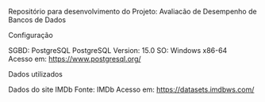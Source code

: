 Repositório para desenvolvimento do Projeto: Avaliacão de Desempenho de Bancos de Dados


Configuração

SGBD: PostgreSQL
PostgreSQL Version: 15.0
SO: Windows x86-64	
Acesso em: https://www.postgresql.org/


Dados utilizados

Dados do site IMDb
Fonte: IMDb
Acesso em: https://datasets.imdbws.com/
